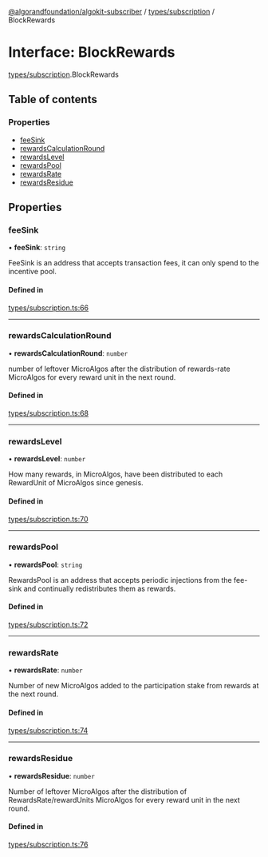 [@algorandfoundation/algokit-subscriber](../README.md) / [types/subscription](../modules/types_subscription.md) / BlockRewards

# Interface: BlockRewards

[types/subscription](../modules/types_subscription.md).BlockRewards

## Table of contents

### Properties

- [feeSink](types_subscription.BlockRewards.md#feesink)
- [rewardsCalculationRound](types_subscription.BlockRewards.md#rewardscalculationround)
- [rewardsLevel](types_subscription.BlockRewards.md#rewardslevel)
- [rewardsPool](types_subscription.BlockRewards.md#rewardspool)
- [rewardsRate](types_subscription.BlockRewards.md#rewardsrate)
- [rewardsResidue](types_subscription.BlockRewards.md#rewardsresidue)

## Properties

### feeSink

• **feeSink**: `string`

FeeSink is an address that accepts transaction fees, it can only spend to the incentive pool.

#### Defined in

[types/subscription.ts:66](https://github.com/algorandfoundation/algokit-subscriber-ts/blob/main/src/types/subscription.ts#L66)

___

### rewardsCalculationRound

• **rewardsCalculationRound**: `number`

number of leftover MicroAlgos after the distribution of rewards-rate MicroAlgos for every reward unit in the next round.

#### Defined in

[types/subscription.ts:68](https://github.com/algorandfoundation/algokit-subscriber-ts/blob/main/src/types/subscription.ts#L68)

___

### rewardsLevel

• **rewardsLevel**: `number`

How many rewards, in MicroAlgos, have been distributed to each RewardUnit of MicroAlgos since genesis.

#### Defined in

[types/subscription.ts:70](https://github.com/algorandfoundation/algokit-subscriber-ts/blob/main/src/types/subscription.ts#L70)

___

### rewardsPool

• **rewardsPool**: `string`

RewardsPool is an address that accepts periodic injections from the fee-sink and continually redistributes them as rewards.

#### Defined in

[types/subscription.ts:72](https://github.com/algorandfoundation/algokit-subscriber-ts/blob/main/src/types/subscription.ts#L72)

___

### rewardsRate

• **rewardsRate**: `number`

Number of new MicroAlgos added to the participation stake from rewards at the next round.

#### Defined in

[types/subscription.ts:74](https://github.com/algorandfoundation/algokit-subscriber-ts/blob/main/src/types/subscription.ts#L74)

___

### rewardsResidue

• **rewardsResidue**: `number`

Number of leftover MicroAlgos after the distribution of RewardsRate/rewardUnits MicroAlgos for every reward unit in the next round.

#### Defined in

[types/subscription.ts:76](https://github.com/algorandfoundation/algokit-subscriber-ts/blob/main/src/types/subscription.ts#L76)
